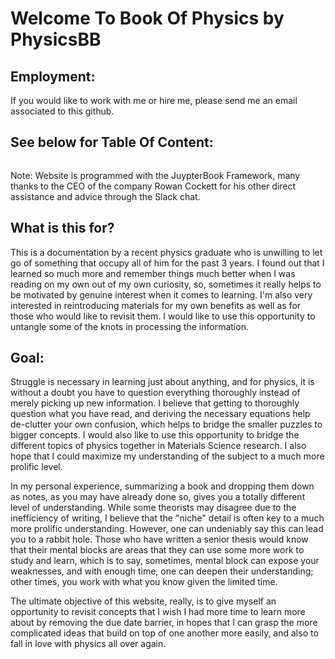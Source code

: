# Welcome To Book Of Physics by PhysicsBB

## Employment:
If you would like to work with me or hire me, please send me an email associated to this github. 

## See below for Table Of Content:
```{tableofcontents}
```
Note: Website is programmed with the JuypterBook Framework, many thanks to the CEO of the company Rowan Cockett for his other direct assistance and advice through the Slack chat.

## What is this for?
This is a documentation by a recent physics graduate who is unwilling to let go of something that occupy all of him for the past 3 years. I found out that I learned so much more and remember things much better when I was reading on my own out of my own curiosity, so, sometimes it really helps to be motivated by genuine interest when it comes to learning. I'm also very interested in reintroducing materials for my own benefits as well as for those who would like to revisit them. I would like to use this opportunity to untangle some of the knots in processing the information. 

## Goal:
Struggle is necessary in learning just about anything, and for physics, it is without a doubt you have to question everything thoroughly instead of merely picking up new information. I believe that getting to thoroughly question what you have read, and deriving the necessary equations help de-clutter your own confusion, which helps to bridge the smaller puzzles to bigger concepts. I would also like to use this opportunity to bridge the different topics of physics together in Materials Science research. I also hope that I could maximize my understanding of the subject to a much more prolific level. 

In my personal experience, summarizing a book and dropping them down as notes, as you may have already done so, gives you a totally different level of understanding. While some theorists may disagree due to the inefficiency of writing, I believe that the "niche" detail is often key to a much more prolific understanding. However, one can undeniably say this can lead you to a rabbit hole. Those who have written a senior thesis would know that their mental blocks are areas that they can use some more work to study and learn, which is to say, sometimes, mental block can expose your weaknesses, and with enough time, one can deepen their understanding; other times, you work with what you know given the limited time. 

The ultimate objective of this website, really, is to give myself an opportunity to revisit concepts that I wish I had more time to learn more about by removing the due date barrier, in hopes that I can grasp the more complicated ideas that build on top of one another more easily, and also to fall in love with physics all over again. 


